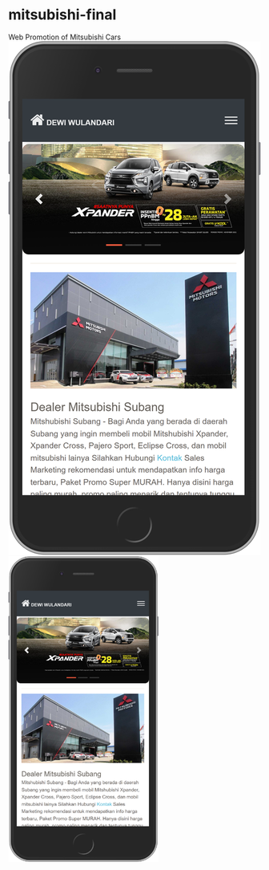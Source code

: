 # mitsubishi-final
Web Promotion of Mitsubishi Cars
![This is an image](assets/img/ss1.png)
<img src="./assets/img/ss1.png" width="300">